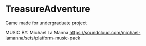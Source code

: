 # TreasureAdventure

Game made for undergraduate project

MUSIC BY: Michael La Manna
https://soundcloud.com/michael-lamanna/sets/platform-music-pack
